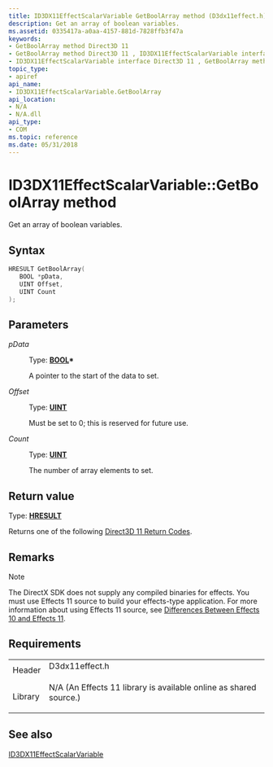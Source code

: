 ```yaml
---
title: ID3DX11EffectScalarVariable GetBoolArray method (D3dx11effect.h)
description: Get an array of boolean variables.
ms.assetid: 0335417a-a0aa-4157-881d-7828ffb3f47a
keywords:
- GetBoolArray method Direct3D 11
- GetBoolArray method Direct3D 11 , ID3DX11EffectScalarVariable interface
- ID3DX11EffectScalarVariable interface Direct3D 11 , GetBoolArray method
topic_type:
- apiref
api_name:
- ID3DX11EffectScalarVariable.GetBoolArray
api_location:
- N/A
- N/A.dll
api_type:
- COM
ms.topic: reference
ms.date: 05/31/2018
---
```


# ID3DX11EffectScalarVariable::GetBoolArray method

Get an array of boolean variables.

## Syntax


```C++
HRESULT GetBoolArray(
   BOOL *pData,
   UINT Offset,
   UINT Count
);
```



## Parameters

<dl> <dt>

*pData* 
</dt> <dd>

Type: **[**BOOL**](/windows/desktop/WinProg/windows-data-types)\***

A pointer to the start of the data to set.

</dd> <dt>

*Offset* 
</dt> <dd>

Type: **[**UINT**](/windows/desktop/WinProg/windows-data-types)**

Must be set to 0; this is reserved for future use.

</dd> <dt>

*Count* 
</dt> <dd>

Type: **[**UINT**](/windows/desktop/WinProg/windows-data-types)**

The number of array elements to set.

</dd> </dl>

## Return value

Type: **[**HRESULT**](https://msdn.microsoft.com/library/Bb401631(v=MSDN.10).aspx)**

Returns one of the following [Direct3D 11 Return Codes](d3d11-graphics-reference-returnvalues.md).

## Remarks

> [!Note]  
> The DirectX SDK does not supply any compiled binaries for effects. You must use Effects 11 source to build your effects-type application. For more information about using Effects 11 source, see [Differences Between Effects 10 and Effects 11](d3d11-graphics-programming-guide-effects-differences.md).

 

## Requirements



|                    |                                                                                                                                              |
|--------------------|----------------------------------------------------------------------------------------------------------------------------------------------|
| Header<br/>  | <dl> <dt>D3dx11effect.h</dt> </dl>                                                    |
| Library<br/> | <dl> <dt>N/A (An Effects 11 library is available online as shared source.)</dt> </dl> |



## See also

<dl> <dt>

[ID3DX11EffectScalarVariable](id3dx11effectscalarvariable.md)
</dt> </dl>

 

